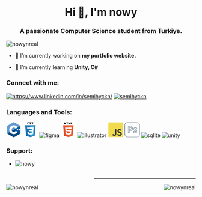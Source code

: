 <h1 align="center">Hi 👋, I'm nowy</h1>
<h3 align="center">A passionate Computer Science student from Turkiye.</h3>

<p align="left"> <img src="https://komarev.com/ghpvc/?username=nowynreal&label=Profile%20views&color=740d91&style=flat" alt="nowynreal" /> </p>

- 🔭 I’m currently working on **my portfolio website.**

- 🌱 I’m currently learning **Unity, C#**

<h3 align="left">Connect with me:</h3>
<p align="left">
<a href="https://linkedin.com/in/https://www.linkedin.com/in/semihyckn/" target="blank"><img align="center" src="https://raw.githubusercontent.com/rahuldkjain/github-profile-readme-generator/master/src/images/icons/Social/linked-in-alt.svg" alt="https://www.linkedin.com/in/semihyckn/" height="30" width="40" /></a>
<a href="https://instagram.com/semihyckn" target="blank"><img align="center" src="https://raw.githubusercontent.com/rahuldkjain/github-profile-readme-generator/master/src/images/icons/Social/instagram.svg" alt="semihyckn" height="30" width="40" /></a>
</p>

<h3 align="left">Languages and Tools:</h3>
<p align="left"><img src="https://raw.githubusercontent.com/devicons/devicon/master/icons/cplusplus/cplusplus-original.svg" alt="cplusplus" width="40" height="40"/> <img src="https://raw.githubusercontent.com/devicons/devicon/master/icons/css3/css3-original-wordmark.svg" alt="css3" width="40" height="40"/> <img src="https://www.vectorlogo.zone/logos/figma/figma-icon.svg" alt="figma" width="40" height="40"/> <img src="https://raw.githubusercontent.com/devicons/devicon/master/icons/html5/html5-original-wordmark.svg" alt="html5" width="40" height="40"/> <img src="https://www.vectorlogo.zone/logos/adobe_illustrator/adobe_illustrator-icon.svg" alt="illustrator" width="40" height="40"/> <img src="https://raw.githubusercontent.com/devicons/devicon/master/icons/javascript/javascript-original.svg" alt="javascript" width="40" height="40"/> <img src="https://raw.githubusercontent.com/devicons/devicon/master/icons/photoshop/photoshop-line.svg" alt="photoshop" width="40" height="40"/> <img src="https://www.vectorlogo.zone/logos/sqlite/sqlite-icon.svg" alt="sqlite" width="40" height="40"/> <img src="https://www.vectorlogo.zone/logos/unity3d/unity3d-icon.svg" alt="unity" width="40" height="40"/> </p>

<h3 align="left">Support:</h3>

- <p><a href="https://www.buymeacoffee.com/nowy"> <img align="left" src="https://cdn.buymeacoffee.com/buttons/v2/default-yellow.png" height="50" width="210" alt="nowy" /></a></p><br><br>

---

<p><img align="right" align="center"src="https://github-readme-stats.vercel.app/api/top-langs?username=nowynreal&show_icons=true&theme=dark&locale=en&layout=compact" alt="nowynreal" /></p>

<p><img align="left" src="https://github-readme-streak-stats.herokuapp.com/?user=nowynreal&theme=dark" alt="nowynreal" /></p>
